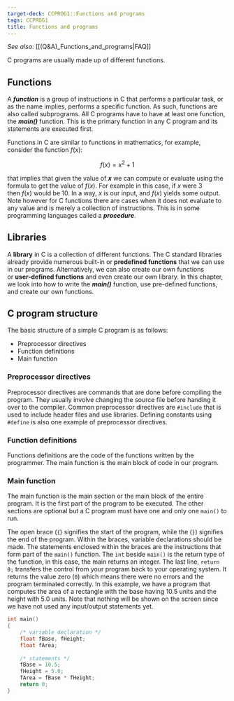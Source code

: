 ```yaml
---
target-deck: CCPROG1::Functions and programs
tags: CCPROG1
title: Functions and programs
---
```


*See also*: [[(Q&A)_Functions_and_programs|FAQ]]

C programs are usually made up of different functions.

## Functions

A **_function_** is a group of instructions in C that performs a particular task, or as the name implies, performs a specific function. As such, functions are also called subprograms. All C programs have to have at least one function, the _**main()**_ function. This is the primary function in any C program and its statements are executed first.

Functions in C are similar to functions in mathematics, for example, consider the function $f(x)$:

$$
f(x) = x^2 + 1
$$

that implies that given the value of _**x**_ we can compute or evaluate using the formula to get the value of $f(x)$. For example in this case, if $x$ were 3 then $f(x)$ would be 10. In a way, $x$ is our input, and $f(x)$ yields some output. Note however for C functions there are cases when it does not evaluate to any value and is merely a collection of instructions. This is in some programming languages called a _**procedure**_.

<!--ID: 1695033971498-->

## Libraries

A **library** in C is a collection of different functions. The C standard libraries already provide numerous built-in or **predefined functions** that we can use in our programs. Alternatively, we can also create our own functions or **user-defined functions** and even create our own library. In this chapter, we look into how to write the _**main()**_ function, use pre-defined functions, and create our own functions.

<!--ID: 1695033971506-->

## C program structure

The basic structure of a simple C program is as follows:

- Preprocessor directives
- Function definitions
- Main function
<!--ID: 1695033971512-->

### Preprocessor directives

Preprocessor directives are commands that are done before compiling the program. They usually involve changing the source file before handing it over to the compiler. Common preprocessor directives are `#include` that is used to include header files and use libraries. Defining constants using `#define` is also one example of preprocessor directives. 

<!--ID: 1695813993897-->

### Function definitions

Functions definitions are the code of the functions written by the programmer. The main function is the main block of code in our program.

<!--ID: 1695813993906-->

### Main function

The main function is the main section or the main block of the entire program. It is the first part of the program to be executed. The other sections are optional but a C program must have one and only one `main()` to run.

The open brace (`{`) signifies the start of the program, while the (`}`) signifies the end of the program. Within the braces, variable declarations should be made. The statements enclosed within the braces are the instructions that form part of the `main()` function. The `int` beside `main()` is the return type of the function, in this case, the main returns an integer. The last line, `return 0;` transfers the control from your program back to your operating system. It returns the value zero (`0`) which means there were no errors and the program terminated correctly. In this example, we have a program that computes the area of a rectangle with the base having 10.5 units and the height with 5.0 units. Note that nothing will be shown on the screen since we have not used any input/output statements yet.

```c
int main()
{
	/* variable declaration */
	float fBase, fHeight;
	float fArea;
	
	/* statements */
	fBase = 10.5;
	fHeight = 5.0;
	fArea = fBase * fHeight;
	return 0;
}
```

<!--ID: 1695034069363-->

